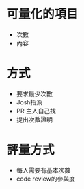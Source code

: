 
# 可量化的項目
- 次數
- 內容

# 方式
- 要求最少次數
- Josh指派
- PR 主人自己找
- 提出次數證明

# 評量方式
- 每人需要有基本次數
- code review的參與度